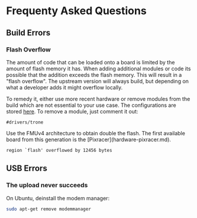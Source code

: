 # Frequenty Asked Questions


## Build Errors

### Flash Overflow

The amount of code that can be loaded onto a board is limited by the amount of flash memory it has. When adding additional modules or code its possible that the addition exceeds the flash memory. This will result in a "flash overflow". The upstream version will always build, but depending on what a developer adds it might overflow locally.

To remedy it, either use more recent hardware or remove modules from the build which are not essential to your use case. The configurations are stored [here](https://github.com/PX4/Firmware/tree/master/cmake/configs). To remove a module, just comment it out:

```
#drivers/trone
```

<aside class="tip">
Use the FMUv4 architecture to obtain double the flash. The first available board from this generation is the [Pixracer](hardware-pixracer.md).
</aside>

```
region `flash' overflowed by 12456 bytes
```

## USB Errors

### The upload never succeeds

On Ubuntu, deinstall the modem manager:

```sh
sudo apt-get remove modemmanager
```
